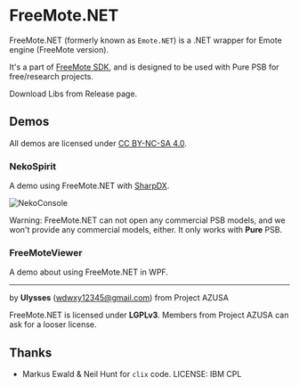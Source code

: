 # FreeMote.NET

FreeMote.NET (formerly known as `Emote.NET`) is a .NET wrapper for Emote engine (FreeMote version).

It's a part of [FreeMote SDK](https://github.com/Project-AZUSA/FreeMote-SDK), and is designed to be used with Pure PSB for free/research projects.

Download Libs from Release page.

## Demos

All demos are licensed under [CC BY-NC-SA 4.0](https://creativecommons.org/licenses/by-nc-sa/4.0/).

### NekoSpirit

A demo using FreeMote.NET with [SharpDX](https://github.com/sharpdx/SharpDX).

![NekoConsole](https://github.com/Project-AZUSA/FreeMote.NET/raw/master/EmoteNetSample/DEMO.gif)

Warning: FreeMote.NET can not open any commercial PSB models, and we won't provide any commercial models, either. It only works with **Pure** PSB.

### FreeMoteViewer

A demo about using FreeMote.NET in WPF.

---

by **Ulysses** (wdwxy12345@gmail.com) from Project AZUSA

FreeMote.NET is licensed under **LGPLv3**. Members from Project AZUSA can ask for a looser license.

## Thanks

* Markus Ewald & Neil Hunt for `clix` code. LICENSE: IBM CPL

